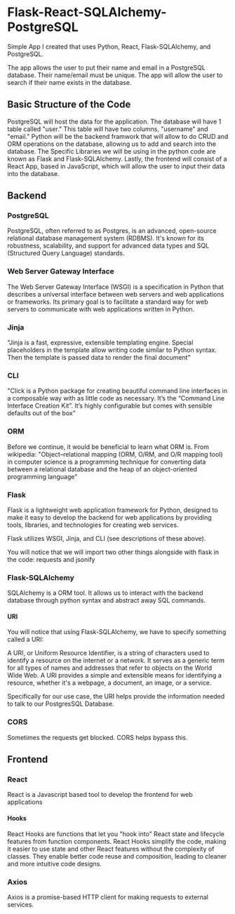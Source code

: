 # Flask-React-SQLAlchemy-PostgreSQL
Simple App I created that uses Python, React, Flask-SQLAlchemy, and PostgreSQL.

The app allows the user to put their name and email in a PostgreSQL database. Their name/email must be unique. The app will allow the user to search if their name exists in the database. 

## Basic Structure of the Code 

PostgreSQL will host the data for the application. The database will have 1 table called "user." This table will have two columns, "username" and "email." Python will be the backend framwork that will allow to do CRUD and ORM operations on the database, allowing us to add and search into the database. The Specific Libraries we will be using in the python code are known as Flask and Flask-SQLAlchemy. Lastly, the frontend will consist of a React App, based in JavaScript, which will allow the user to input their data into the database.


## Backend 

### PostgreSQL

PostgreSQL, often referred to as Postgres, is an advanced, open-source relational database management system (RDBMS). It's known for its robustness, scalability, and support for advanced data types and SQL (Structured Query Language) standards. 

### Web Server Gateway Interface

The Web Server Gateway Interface (WSGI) is a specification in Python that describes a universal interface between web servers and web applications or frameworks. Its primary goal is to facilitate a standard way for web servers to communicate with web applications written in Python. 

### Jinja 

"Jinja is a fast, expressive, extensible templating engine. Special placeholders in the template allow writing code similar to Python syntax. Then the template is passed data to render the final document"

### CLI 

"Click is a Python package for creating beautiful command line interfaces in a composable way with as little code as necessary. It’s the “Command Line Interface Creation Kit”. It’s highly configurable but comes with sensible defaults out of the box"

### ORM 
Before we continue, it would be beneficial to learn what ORM is. From wikipedia: "Object–relational mapping (ORM, O/RM, and O/R mapping tool) in computer science is a programming technique for converting data between a relational database and the heap of an object-oriented programming language"


### Flask 

Flask is a lightweight web application framework for Python, designed to make it easy to develop the backend for web applications by providing tools, libraries, and technologies for creating web services.

Flask utilizes WSGI, Jinja, and CLI (see descriptions of these above).

You will notice that we will import two other things alongside with flask in the code: requests and jsonify 


### Flask-SQLAlchemy 

SQLAlchemy is a ORM tool. It allows us to interact with the backend database through python syntax and abstract away SQL commands. 

#### URI
You will notice that using Flask-SQLAlchemy, we have to specify something called a URI: 

A URI, or Uniform Resource Identifier, is a string of characters used to identify a resource on the internet or a network. It serves as a generic term for all types of names and addresses that refer to objects on the World Wide Web. A URI provides a simple and extensible means for identifying a resource, whether it's a webpage, a document, an image, or a service.

Specifically for our use case, the URI helps provide the information needed to talk to our PostgresSQL Database.

### CORS

Sometimes the requests get blocked. CORS helps bypass this.

## Frontend 

### React 

React is a Javascript based tool to develop the frontend for web applications

#### Hooks 
React Hooks are functions that let you "hook into" React state and lifecycle features from function components. React Hooks simplify the code, making it easier to use state and other React features without the complexity of classes. They enable better code reuse and composition, leading to cleaner and more intuitive code designs.

### Axios 

Axios is a promise-based HTTP client for making requests to external services.


